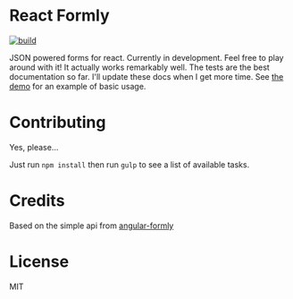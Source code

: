 # React Formly

[![build](https://travis-ci.org/kentcdodds/react-formly.svg)](https://travis-ci.org/kentcdodds/react-formly)

JSON powered forms for react. Currently in development. Feel free to play around with it! It actually works remarkably
well. The tests are the best documentation so far. I'll update these docs when I get more time. See
[the demo](http://kent.doddsfamily.us/react-formly) for an example of basic usage.

# Contributing

Yes, please...

Just run `npm install` then run `gulp` to see a list of available tasks. 

# Credits

Based on the simple api from [angular-formly](https://github.com/nimbly/angular-formly)
 
# License
 
MIT